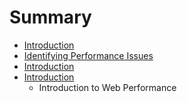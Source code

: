 # Summary

* [Introduction](README.md)
* [Identifying Performance Issues](02-identifying-performance-issues/identifyingperformance_issues_md.md)
* [Introduction](01-introduction/introduction-to-web-performance.md)
* [Introduction](01-introduction/introduction.md)
   * Introduction to Web Performance

